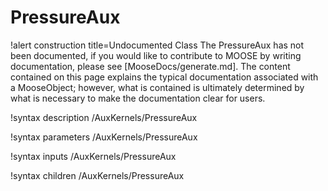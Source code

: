 <!-- MOOSE Documentation Stub: Remove this when content is added. -->

# PressureAux

!alert construction title=Undocumented Class
The PressureAux has not been documented, if you would like to contribute to MOOSE by
writing documentation, please see [MooseDocs/generate.md]. The content contained on this page explains
the typical documentation associated with a MooseObject; however, what is contained is ultimately
determined by what is necessary to make the documentation clear for users.

!syntax description /AuxKernels/PressureAux

!syntax parameters /AuxKernels/PressureAux

!syntax inputs /AuxKernels/PressureAux

!syntax children /AuxKernels/PressureAux
